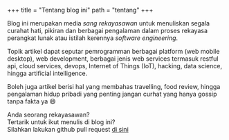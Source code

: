 +++
title = "Tentang blog ini"
path = "tentang"
+++

Blog ini merupakan media *sang rekayasawan* untuk menuliskan segala curahat hati, pikiran dan berbagai pengalaman dalam proses rekayasa perangkat lunak atau istilah kerennya *software engineering*.

Topik artikel dapat seputar pemrogramman berbagai platform (web mobile desktop), web development, berbagai jenis web services termasuk restful api, cloud services, devops, Internet of Things (IoT), hacking, data science, hingga artificial intelligence.

Boleh juga artikel berisi hal yang membahas travelling, food review, hingga pengalaman hidup pribadi yang penting jangan curhat yang hanya gossip tanpa fakta ya :smile:

Anda seorang rekayasawan? <br>
Tertarik untuk ikut menulis di blog ini? <br> 
Silahkan lakukan github pull request [di sini](https://github.com/azulkipli/rekayasawan)

